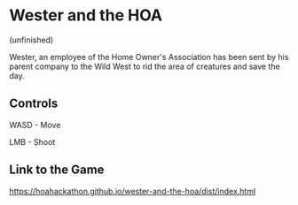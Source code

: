 # Wester and the HOA
(unfinished)

Wester, an employee of the Home Owner's Association has been sent by his parent company to the Wild West to rid the area of creatures and save the day.

## Controls
WASD - Move

LMB - Shoot

## Link to the Game
https://hoahackathon.github.io/wester-and-the-hoa/dist/index.html
